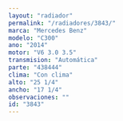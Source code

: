 ```yaml
---
layout: "radiador"
permalink: "/radiadores/3843/"
marca: "Mercedes Benz"
modelo: "C300"
ano: "2014"
motor: "V6 3.0 3.5"
transmision: "Automática"
parte: "438444"
clima: "Con clima"
alto: "25 1/4"
ancho: "17 1/4"
observaciones: ""
id: "3843"
---
```


